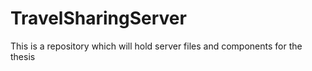 # TravelSharingServer
This is a repository which will hold server files and components for the thesis
